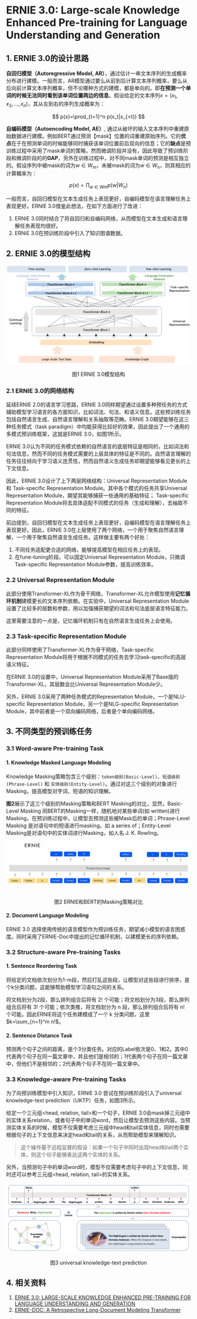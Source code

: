 # ERNIE 3.0: Large-scale Knowledge Enhanced Pre-training for Language Understanding and Generation



## 1. ERNIE 3.0的设计思路

**自回归模型（Autoregressive Model, AR）**，通过估计一串文本序列的生成概率分布进行建模。一般而言，AR模型通过要么从前到后计算文本序列概率，要么从后向前计算文本序列概率，但不论哪种方式的建模，都是单向的。即**在预测一个单词的时候无法同时看到该单词位置两边的信息**。假设给定的文本序列$x=(x_1, x_2, ..., x_n)$，其从左到右的序列生成概率为：

$$
p(x)=\prod_{t=1}^n p(x_t|x_{<t})
$$

**自编码模型（Autoencoding Model, AE）**, 通过从破坏的输入文本序列中重建原始数据进行建模。例如BERT通过预测【mask】位置的词重建原始序列。它的**优点**在于在预测单词的时候能够同时捕获该单词位置前后双向的信息；它的**缺点**是预训练过程中采用了mask单词的策略，然而微调阶段并没有，因此导致了预训练阶段和微调阶段的的**GAP**，另外在训练过程中，对不同mask单词的预测是相互独立的。假设序列中被mask的词为$w\in W_m$，未被mask的词为$w\in W_n$，则其相应的计算概率为：

$$
p(x) = \prod_{w\in Wm} p(w|W_n)
$$

一般而言，自回归模型在文本生成任务上表现更好，自编码模型在语言理解任务上表现更好。ERNIE 3.0借鉴此想法，在如下方面进行了改进：

1. ERNIE 3.0同时结合了将自回归和自编码网络，从而模型在文本生成和语言理解任务表现均很好。
2. ERNiE 3.0在预训练阶段中引入了知识图谱数据。

## 2. ERNIE 3.0的模型结构

![image-20210909151227754](../../images/pretrain_model/ERNIE3/image-20210909151227754.png)

<center>图1 ERNIE 3.0模型结构</center>

### 2.1 ERNIE 3.0的网络结构

延续ERNIE 2.0的语言学习思路，ERNIE 3.0同样期望通过设置多种预任务的方式辅助模型学习语言的各方面知识，比如词法、句法、和语义信息。这些预训练任务包括自然语言生成、自然语言理解和关系抽取等范畴。ERNIE 3.0期望能够在这三种任务模式（task paradigm）中均能获得比较好的效果，因此提出了一个通用的多模式预训练框架，这就是ERNIE 3.0，如图1所示。

ERNIE 3.0认为不同的任务模式依赖的自然语言的底层特征是相同的，比如词法和句法信息，然而不同的任务模式需要的上层具体的特征是不同的。自然语言理解的任务往往倾向于学习语义连贯性，然而自然语义生成任务却期望能够看见更长的上下文信息。

因此，ERNIE 3.0设计了上下两层网络结构：Universal Representation Module 和 Task-specific Representation Module。其中各个模式的任务共享Universal Representation Module，期望其能够捕获一些通用的基础特征； Task-specific Representation Module将去具体适配不同模式的任务（生成和理解），去抽取不同的特征。

前边提到，自回归模型在文本生成任务上表现更好，自编码模型在语言理解任务上表现更好。因此，ERNIE 3.0在上层使用了两个网络，一个用于聚焦自然语言理解，一个用于聚焦自然语言生成任务。这样做主要有两个好处：

1. 不同任务适配更合适的网络，能够提高模型在相应任务上的表现。
2. 在fune-tuning阶段，可以固定Universal Representation Module，只微调Task-specific Representation Module参数，提高训练效率。

### 2.2 Universal Representation Module

此部分使用Transformer-XL作为骨干网络，Transformer-XL允许模型使用**记忆循环机制**建模更长的文本序列依赖。在实验中，Universal Representation Module设置了比较多的层数和参数，用以加强捕获期望的词法和句法底层语言特征能力。

这里需要注意的一点是，记忆循环机制只有在自然语言生成任务上会使用。

### 2.3  Task-specific Representation Module

此部分同样使用了Transformer-XL作为骨干网络，Task-specific Representation Module将用于根据不同模式的任务去学习task-specific的高层语义特征。

在ERNIE 3.0的设置中，Universal Representation Module采用了Base版的Transformer-XL，其层数会比Universal Representation Module少。

另外，ERNIE 3.0采用了两种任务模式的Representation Module，一个是NLU-specific Representation Module，另一个是NLG-specific Representation Module，其中前者是一个双向编码网络，后者是个单向编码网络。

## 3. 不同类型的预训练任务

### 3.1 Word-aware Pre-training Task

#### 1. Knowledge Masked Language Modeling

Knowledge Masking策略包含三个级别：`token级别(Basic-Level)`、`短语级别(Phrase-Level)` 和 `实体级别(Entity-Level)`。通过对这三个级别的对象进行
Masking，提高模型对字词、短语的知识理解。

**图2**展示了这三个级别的Masking策略和BERT Masking的对比，显然，Basic-Level Masking 同BERT的Masking一样，随机地对某些单词(如 written)进行Masking，在预训练过程中，让模型去预测这些被Mask后的单词；Phrase-Level Masking 是对语句中的短语进行masking，如 a series of；Entity-Level Masking是对语句中的实体词进行Masking，如人名 J. K. Rowling。

![image-20210909163619484](../../images/pretrain_model/ERNIE3/image-20210909163619484.png)

<center><br>图2 ERNIE和BERT的Masking策略对比</br></center>

#### 2. Document Language Modeling

ERNIE 3.0 选择使用传统的语言模型作为预训练任务，期望减小模型的语言困惑度。同时采用了ERNIE-Doc中提出的记忆循环机制，以建模更长的序列依赖。

### 3.2 Structure-aware Pre-training Tasks

#### 1. Sentence **Reordering** Task

将给定的文档依次划分为1-m段，然后打乱这些段，让模型对这些段进行排序，是个k分类问题，这能够帮助模型学习语句之间的关系。

将文档划分为2段，那么排列组合后将有 $2!$ 个可能；将文档划分为3段，那么排列组合后将有 3! 个可能；依次类推，将文档划分为 n 段，那么排列组合后将有 n! 个可能。因此ERNIE将这个任务建模成了一个 k 分类问题，这里 $k=\sum_{n=1}^m n!$。

#### 2. Sentence Distance Task

预测两个句子之间的距离，是个3分类任务。对应的Label依次是0、1和2。其中0代表两个句子在同一篇文章中，并且他们是相邻的；1代表两个句子在同一篇文章中，但他们不是相邻的；2代表两个句子不在同一篇文章中。

### 3.3 Knowledge-aware Pre-training Tasks

为了向预训练模型中引入知识，ERNIE 3.0 尝试在预训练阶段引入了universal knowledge-text prediction（UKTP）任务，如图3所示。

给定一个三元组<head, relation, tail>和一个句子，ERNIE 3.0会mask掉三元组中的实体关系relation，或者句子中的单词word，然后让模型去预测这些内容。当预测实体关系的时候，模型不仅需要考虑三元组中head和tail实体信息，同时也需要根据句子的上下文信息来决定head和tail的关系，从而帮助模型来理解知识。

> 这个操作基于远程监督的假设：如果一个句子中同时出现head和tail两个实体，则这个句子能够表达这两个实体的关系。

另外，当预测句子中的单词word时，模型不仅需要考虑句子中的上下文信息，同时还可以参考三元组<head, relation, tail>的实体关系。

![image-20210909165039097](../../images/pretrain_model/ERNIE3/image-20210909165039097.png)

<center>图3 universal knowledge-text prediction</center>

## 4. 相关资料

1. [ERNIE 3.0: LARGE-SCALE KNOWLEDGE ENHANCED PRE-TRAINING FOR LANGUAGE UNDERSTANDING AND GENERATION](https://arxiv.org/pdf/2107.02137.pdf)
2. [ERNIE-DOC: A Retrospective Long-Document Modeling Transformer](https://arxiv.org/pdf/2012.15688.pdf)
